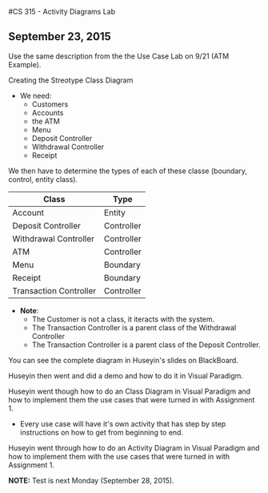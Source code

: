#CS 315 - Activity Diagrams Lab
## September 23, 2015

Use the same description from the the Use Case Lab on 9/21 (ATM Example).

Creating the Streotype Class Diagram

- We need:
	- Customers
	- Accounts
	- the ATM
	- Menu
	- Deposit Controller
	- Withdrawal Controller
	- Receipt

We then have to determine the types of each of these classe (boundary, control, entity class).

|Class|Type|
|-----|----|
|Account|Entity|
|Deposit Controller|Controller|
|Withdrawal Controller|Controller|
|ATM|Controller|
|Menu|Boundary|
|Receipt|Boundary|
|Transaction Controller|Controller|

* **Note**: 
	* The Customer is not a class, it iteracts with the system.
	* The Transaction Controller is a parent class of the Withdrawal Controller
	* The Transaction Controller is a parent class of the Deposit Controller.

You can see the complete diagram in Huseyin's slides on BlackBoard.

Huseyin then went and did a demo and how to do it in Visual Paradigm.

Huseyin went though how to do an Class Diagram in Visual Paradigm and how to implement them the use cases that were turned in with Assignment 1.

* Every use case will have it's own activity that has step by step instructions on how to get from beginning to end. 


Huseyin went through how to do an Activity Diagram in Visual Paradigm and how to implement them with the use cases that were turned in with Assignment 1.
 

**NOTE:** Test is next Monday (September 28, 2015). 
